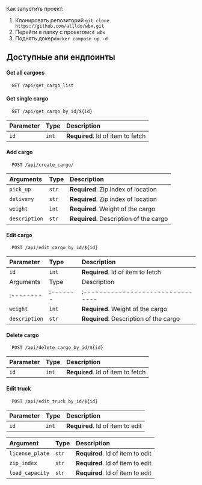 Как запустить проект: 
1. Клонировать репозиторий `git clone https://github.com/allldo/wbx.git` 
2. Перейти в папку с проектом`cd wbx`
3. Поднять докер`docker compose up -d`

## Доступные апи ендпоинты

#### Get all cargoes

```http
  GET /api/get_cargo_list
```

#### Get single cargo

```http
  GET /api/get_cargo_by_id/${id}
```

| Parameter | Type     | Description                       |
| :-------- | :------- | :-------------------------------- |
| `id`      | `int` | **Required**. Id of item to fetch |

#### Add cargo

```http
  POST /api/create_cargo/
```

| Arguments | Type     | Description                       |
| :-------- | :------- | :-------------------------------- |
| `pick_up`      | `str` | **Required**. Zip index of location |
`delivery`      | `str` | **Required**. Zip index of location |
`weight`      | `int` | **Required**. Weight of the cargo |
`description`      | `str` | **Required**. Description of the cargo |

#### Edit cargo

```http
  POST /api/edit_cargo_by_id/${id}
```

| Parameter | Type     | Description                       |
| :-------- | :------- | :-------------------------------- |
| `id`      | `int` | **Required**. Id of item to fetch |
| Arguments | Type     | Description                       |
| :-------- | :------- | :-------------------------------- |
| `weight`      | `int` | **Required**. Weight of the cargo |
| `description`      | `str` | **Required**. Description of the cargo |

#### Delete cargo


```http
  POST /api/delete_cargo_by_id/${id}
```

| Parameter | Type     | Description                       |
| :-------- | :------- | :-------------------------------- |
| `id`      | `int` | **Required**. Id of item to fetch |

#### Edit truck

```http
  POST /api/edit_truck_by_id/${id}
```

| Parameter | Type     | Description                       |
| :-------- | :------- | :-------------------------------- |
| `id`      | `int` | **Required**. Id of item to edit |

| Argument | Type     | Description                       |
| :-------- | :------- | :-------------------------------- |
| `license_plate`      | `str` | **Required**. Id of item to edit |
| `zip_index`      | `str` | **Required**. Id of item to edit |
| `load_capacity`      | `str` | **Required**. Id of item to edit |
